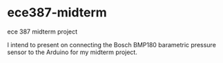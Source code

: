 # ece387-midterm
ece 387 midterm project

I intend to present on connecting the Bosch BMP180 barametric pressure sensor to the Arduino for my midterm project.